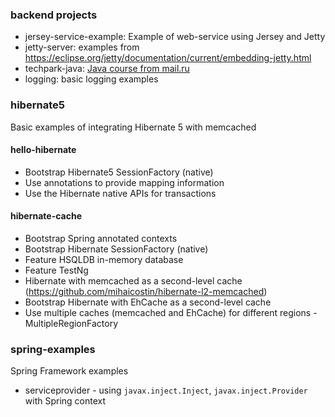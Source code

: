 ### backend projects

* jersey-service-example: Example of web-service using Jersey and Jetty
* jetty-server: examples from https://eclipse.org/jetty/documentation/current/embedding-jetty.html  
* techpark-java: [Java course from mail.ru](https://park.mail.ru/materials/video/#7)
* logging: basic logging examples

### hibernate5
Basic examples of integrating Hibernate 5 with memcached

#### hello-hibernate

* Bootstrap Hibernate5 SessionFactory (native)
* Use annotations to provide mapping information
* Use the Hibernate native APIs for transactions

#### hibernate-cache
* Bootstrap Spring annotated contexts
* Bootstrap Hibernate SessionFactory (native)
* Feature HSQLDB in-memory database
* Feature TestNg
* Hibernate with memcached as a second-level cache (https://github.com/mihaicostin/hibernate-l2-memcached)
* Bootstrap Hibernate with EhCache as a second-level cache
* Use multiple caches (memcached and EhCache) for different regions - MultipleRegionFactory

### spring-examples
Spring Framework examples

* serviceprovider - using `javax.inject.Inject`, `javax.inject.Provider` with Spring context